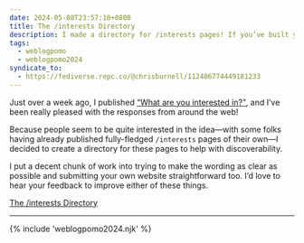 ```yaml
---
date: 2024-05-08T23:57:10+0800
title: The /interests Directory
description: I made a directory for /interests pages! If you’ve built your own, why not submit it to the list!
tags:
  - weblogpomo
  - weblogpomo2024
syndicate_to:
  - https://fediverse.repc.co/@chrisburnell/112406774449181233
---
```


Just over a week ago, I published [<q>What are you interested in?</q>](/note/slash-interests/), and I’ve been really pleased with the responses from around the web!

Because people seem to be quite interested in the idea—with some folks having already published fully-fledged `/interests` pages of their own—I decided to create a directory for these pages to help with discoverability.

I put a decent chunk of work into trying to make the wording as clear as possible and submitting your own website straightforward too. I’d love to hear your feedback to improve either of these things.

<nav class=" [ grid ] [ navigator ] ">
    <a href="https://chrisburnell.github.io/interests-directory/" class=" [ button ] " rel="external noopener">The /interests Directory</a>
</nav>

--------

{% include 'weblogpomo2024.njk' %}
